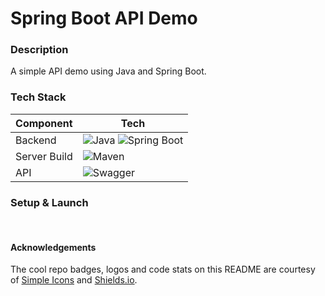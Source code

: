 # Spring Boot API Demo

### Description
A simple API demo using Java and Spring Boot.

### Tech Stack

| Component    | Tech                                                                                                                                                                                                               |
|--------------|--------------------------------------------------------------------------------------------------------------------------------------------------------------------------------------------------------------------|
| Backend      | ![Java](https://img.shields.io/badge/JAVA%20-JDK%2011-green?style=for-the-badge) ![Spring Boot](https://img.shields.io/badge/spring%20boot%202.1.0-white.svg?style=for-the-badge&logo=springboot&logoColor=6DB33F) |
| Server Build | ![Maven](https://img.shields.io/badge/maven-white.svg?style=for-the-badge&logo=apache%20maven&logoColor=C71A36)                                                                                                    |
| API          | ![Swagger](https://img.shields.io/badge/swagger-85EA2D.svg?style=for-the-badge&logo=swagger&logoColor=FFF)                                                                                                         |


### Setup & Launch




<br >

#### Acknowledgements
The cool repo badges, logos and code stats on this README are courtesy of [Simple Icons](https://simpleicons.org) and [Shields.io](https://shields.io).